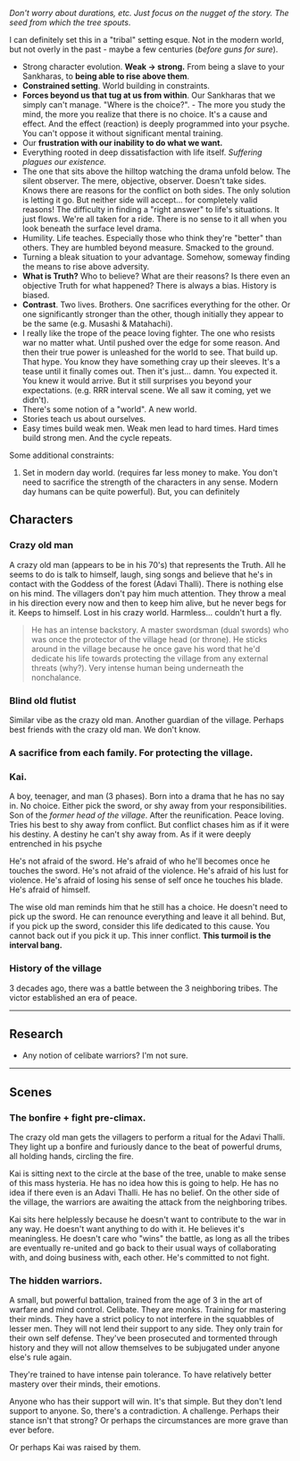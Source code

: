 *Don't worry about durations, etc. Just focus on the nugget of the story. The seed from which the tree spouts*.

I can definitely set this in a "tribal" setting esque. Not in the modern world, but not overly in the past - maybe a few centuries (*before guns for sure*).

- Strong character evolution. **Weak -> strong.** From being a slave to your Sankharas, to **being able to rise above them**.
- **Constrained setting**. World building in constraints.
- **Forces beyond us that tug at us from within**. Our Sankharas that we simply can't manage. "Where is the choice?". - The more you study the mind, the more you realize that there is no choice. It's a cause and effect. And the effect (reaction) is deeply programmed into your psyche. You can't oppose it without significant mental training.
- Our **frustration with our inability to do what we want.**
- Everything rooted in deep dissatisfaction with life itself. *Suffering plagues our existence.*
- The one that sits above the hilltop watching the drama unfold below. The silent observer. The mere, objective, observer. Doesn't take sides. Knows there are reasons for the conflict on both sides. The only solution is letting it go. But neither side will accept... for completely valid reasons! The difficulty in finding a "right answer" to life's situations. It just flows. We're all taken for a ride. There is no sense to it all when you look beneath the surface level drama.
- Humility. Life teaches. Especially those who think they're "better" than others. They are humbled beyond measure. Smacked to the ground.
- Turning a bleak situation to your advantage. Somehow, someway finding the means to rise above adversity.
- **What is Truth?** Who to believe? What are their reasons? Is there even an objective Truth for what happened? There is always a bias. History is biased.
- **Contrast**. Two lives. Brothers. One sacrifices everything for the other. Or one significantly stronger than the other, though initially they appear to be the same (e.g. Musashi & Matahachi).
- I really like the trope of the peace loving fighter. The one who resists war no matter what. Until pushed over the edge for some reason. And then their true power is unleashed for the world to see. That build up. That hype. You know they have something cray up their sleeves. It's a tease until it finally comes out. Then it's just... damn. You expected it. You knew it would arrive. But it still surprises you beyond your expectations. (e.g. RRR interval scene. We all saw it coming, yet we didn't).
- There's some notion of a "world". A new world.
- Stories teach us about ourselves.
- Easy times build weak men. Weak men lead to hard times. Hard times build strong men. And the cycle repeats.

Some additional constraints:
1. Set in modern day world. (requires far less money to make. You don't need to sacrifice the strength of the characters in any sense. Modern day humans can be quite powerful). But, you can definitely 
## Characters

### Crazy old man
A crazy old man (appears to be in his 70's) that represents the Truth. All he seems to do is talk to himself, laugh, sing songs and believe that he's in contact with the Goddess of the forest (Adavi Thalli). There is nothing else on his mind. The villagers don't pay him much attention. They throw a meal in his direction every now and then to keep him alive, but he never begs for it. Keeps to himself. Lost in his crazy world. Harmless... couldn't hurt a fly.
> He has an intense backstory. A master swordsman (dual swords) who was once the protector of the village head (or throne). He sticks around in the village because he once gave his word that he'd dedicate his life towards protecting the village from any external threats (why?). Very intense human being underneath the nonchalance.
### Blind old flutist
Similar vibe as the crazy old man. Another guardian of the village. Perhaps best friends with the crazy old man. We don't know.
### A sacrifice from each family. For protecting the village.

### Kai.
A boy, teenager, and man (3 phases).
Born into a drama that he has no say in. No choice.
Either pick the sword, or shy away from your responsibilities.
Son of the *former head of the village*. After the reunification.
Peace loving. Tries his best to shy away from conflict. But conflict chases him as if it were his destiny. A destiny he can't shy away from. As if it were deeply entrenched in his psyche 

He's not afraid of the sword. He's afraid of who he'll becomes once he touches the sword. He's not afraid of the violence. He's afraid of his lust for violence. He's afraid of losing his sense of self once he touches his blade. He's afraid of himself.

The wise old man reminds him that he still has a choice. He doesn't need to pick up the sword. He can renounce everything and leave it all behind. But, if you pick up the sword, consider this life dedicated to this cause. You cannot back out if you pick it up. This inner conflict. **This turmoil is the interval bang.**
### History of the village
3 decades ago, there was a battle between the 3 neighboring tribes.
The victor established an era of peace.

---
## Research
- Any notion of celibate warriors? I'm not sure.

---
## Scenes

### The bonfire + fight pre-climax.
The crazy old man gets the villagers to perform a ritual for the Adavi Thalli. They light up a bonfire and furiously dance to the beat of powerful drums, all holding hands, circling the fire.

Kai is sitting next to the circle at the base of the tree, unable to make sense of this mass hysteria. He has no idea how this is going to help. He has no idea if there even is an Adavi Thalli. He has no belief. On the other side of the village, the warriors are awaiting the attack from the neighboring tribes.

Kai sits here helplessly because he doesn't want to contribute to the war in any way. He doesn't want anything to do with it. He believes it's meaningless. He doesn't care who "wins" the battle, as long as all the tribes are eventually re-united and go back to their usual ways of collaborating with, and doing business with, each other. He's committed to not fight.

### The hidden warriors.
A small, but powerful battalion, trained from the age of 3 in the art of warfare and mind control. Celibate. They are monks. Training for mastering their minds. They have a strict policy to not interfere in the squabbles of lesser men. They will not lend their support to any side. They only train for their own self defense. They've been prosecuted and tormented through history and they will not allow themselves to be subjugated under anyone else's rule again.

They're trained to have intense pain tolerance. To have relatively better mastery over their minds, their emotions.

Anyone who has their support will win. It's that simple. But they don't lend support to anyone. So, there's a contradiction. A challenge. Perhaps their stance isn't that strong? Or perhaps the circumstances are more grave than ever before.

Or perhaps Kai was raised by them.
